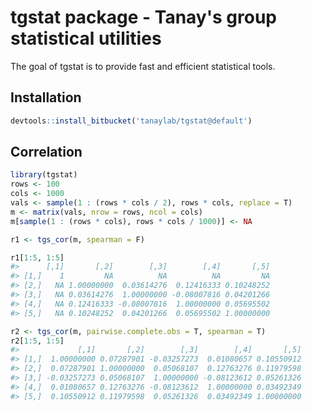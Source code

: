 tgstat package - Tanay's group statistical utilities
====================================================

The goal of tgstat is to provide fast and efficient statistical tools.

Installation
------------

``` r
devtools::install_bitbucket('tanaylab/tgstat@default')
```

Correlation
-----------

``` r
library(tgstat)
rows <- 100
cols <- 1000
vals <- sample(1 : (rows * cols / 2), rows * cols, replace = T)
m <- matrix(vals, nrow = rows, ncol = cols)
m[sample(1 : (rows * cols), rows * cols / 1000)] <- NA

r1 <- tgs_cor(m, spearman = F)

r1[1:5, 1:5]
#>      [,1]       [,2]        [,3]        [,4]       [,5]
#> [1,]    1         NA          NA          NA         NA
#> [2,]   NA 1.00000000  0.03614276  0.12416333 0.10248252
#> [3,]   NA 0.03614276  1.00000000 -0.08007816 0.04201266
#> [4,]   NA 0.12416333 -0.08007816  1.00000000 0.05695502
#> [5,]   NA 0.10248252  0.04201266  0.05695502 1.00000000
```

``` r
r2 <- tgs_cor(m, pairwise.complete.obs = T, spearman = T)
r2[1:5, 1:5]
#>             [,1]       [,2]        [,3]        [,4]       [,5]
#> [1,]  1.00000000 0.07287901 -0.03257273  0.01080657 0.10550912
#> [2,]  0.07287901 1.00000000  0.05068107  0.12763276 0.11979598
#> [3,] -0.03257273 0.05068107  1.00000000 -0.08123612 0.05261326
#> [4,]  0.01080657 0.12763276 -0.08123612  1.00000000 0.03492349
#> [5,]  0.10550912 0.11979598  0.05261326  0.03492349 1.00000000
```
